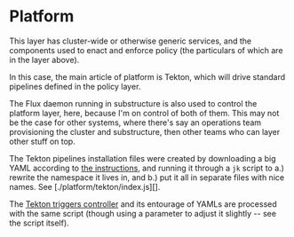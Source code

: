 # Platform

This layer has cluster-wide or otherwise generic services, and the
components used to enact and enforce policy (the particulars of which
are in the layer above).

In this case, the main article of platform is Tekton, which will drive
standard pipelines defined in the policy layer.

The Flux daemon running in substructure is also used to control the
platform layer, here, because I'm on control of both of them. This may
not be the case for other systems, where there's say an operations
team provisioning the cluster and substructure, then other teams who
can layer other stuff on top.

The Tekton pipelines installation files were created by downloading a
big YAML according to [the instructions][tekton-install], and running
it through a `jk` script to a.) rewrite the namespace it lives in, and
b.) put it all in separate files with nice names. See
[./platform/tekton/index.js][].

The [Tekton triggers controller][tekton-triggers] and its entourage of YAMLs are
processed with the same script (though using a parameter to adjust it
slightly -- see the script itself).

[tekton-install]: https://github.com/tektoncd/pipeline/blob/master/docs/install.md#installing-tekton-pipelines-on-kubernetes
[tekton-triggers]: https://github.com/tektoncd/triggers/blob/master/docs/getting-started/README.md
